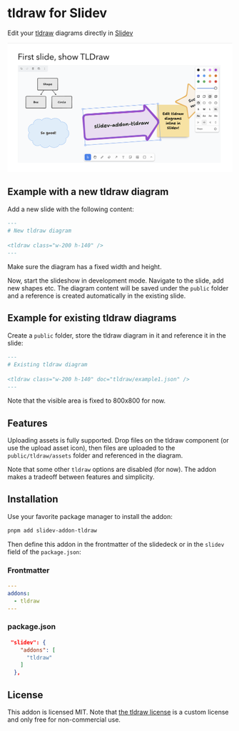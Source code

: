 # tldraw for Slidev

Edit your [tldraw](https://tldraw.dev) diagrams directly in [Slidev](https://sli.dev/)

![example](./example-assets/tldraw-in-slidev.png)

## Example with a new tldraw diagram

Add a new slide with the following content:

```md
---
# New tldraw diagram

<tldraw class="w-200 h-140" />
---
```

Make sure the diagram has a fixed width and height.

Now, start the slideshow in development mode. Navigate to the slide, add new shapes etc. The diagram content will be saved under the `public` folder and a reference is created automatically in the existing slide.

## Example for existing tldraw diagrams

Create a `public` folder, store the tldraw diagram in it and reference it in the slide:

```md
---
# Existing tldraw diagram

<tldraw class="w-200 h-140" doc="tldraw/example1.json" />
---
```

Note that the visible area is fixed to 800x800 for now.

## Features

Uploading assets is fully supported. Drop files on the tldraw component (or use the upload asset icon), then files are uploaded to the `public/tldraw/assets` folder and referenced in the diagram.

Note that some other `tldraw` options are disabled (for now). The addon makes a tradeoff between features and simplicity.

## Installation

Use your favorite package manager to install the addon:

```bash
pnpm add slidev-addon-tldraw
```

Then define this addon in the frontmatter of the slidedeck or in the `slidev` field of the `package.json`:

### Frontmatter

```yaml
---
addons:
  - tldraw
---
```

### package.json

```json
 "slidev": {
    "addons": [
      "tldraw"
    ]
  },
```

## License

This addon is licensed MIT. Note that [the tldraw license](https://github.com/tldraw/tldraw/blob/main/LICENSE.md) is a custom license and only free for non-commercial use.
